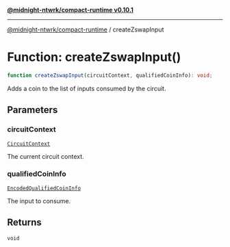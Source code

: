 [**@midnight-ntwrk/compact-runtime v0.10.1**](../README.md)

***

[@midnight-ntwrk/compact-runtime](../globals.md) / createZswapInput

# Function: createZswapInput()

```ts
function createZswapInput(circuitContext, qualifiedCoinInfo): void;
```

Adds a coin to the list of inputs consumed by the circuit.

## Parameters

### circuitContext

[`CircuitContext`](../interfaces/CircuitContext.md)

The current circuit context.

### qualifiedCoinInfo

[`EncodedQualifiedCoinInfo`](../interfaces/EncodedQualifiedCoinInfo.md)

The input to consume.

## Returns

`void`
